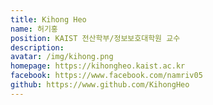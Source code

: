 ```yaml
---
title: Kihong Heo
name: 허기홍
position: KAIST 전산학부/정보보호대학원 교수
description:
avatar: /img/kihong.png
homepage: https://kihongheo.kaist.ac.kr
facebook: https://www.facebook.com/namriv05
github: https://www.github.com/KihongHeo
---
```

